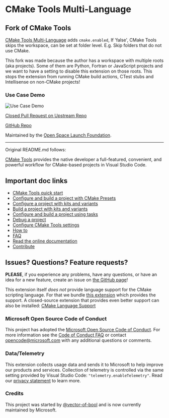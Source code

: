 # CMake Tools Multi-Language

## Fork of CMake Tools

[CMake Tools Multi-Language](https://marketplace.visualstudio.com/items?itemName=OpenSpaceLaunchFoundation.cmake-tools-multi-lang) adds `cmake.enabled`, If 'false', CMake Tools skips the workspace, can be set at folder level. E.g. Skip folders that do not use CMake.

This fork was made because the author has a workspace with multiple roots (aka projects). Some of them are Python, Fortran or JavaScript projects and we want to have a setting to disable this extension on those roots. This stops the extension from running CMake build actions, CTest stubs and Intellisense on non-CMake projects!

### Use Case Demo

![Use Case Demo](https://openspacelaunch.github.io/images/cmake-tools-multi-language-demo.gif)

[Closed Pull Request on Upstream Repo](https://github.com/microsoft/vscode-cmake-tools/pull/3646)

[GitHub Repo](https://github.com/openspacelaunch/vscode-cmake-tools-multi-lang)

Maintained by the [Open Space Launch Foundation](https://github.com/openspacelaunch).

---
Original README.md follows:

[CMake Tools](https://marketplace.visualstudio.com/items?itemName=ms-vscode.cmake-tools) provides the native developer a full-featured, convenient, and powerful workflow for CMake-based projects in Visual Studio Code.

## Important doc links

- [CMake Tools quick start](https://code.visualstudio.com/docs/cpp/CMake-linux)
- [Configure and build a project with CMake Presets](docs/cmake-presets.md)
- [Configure a project with kits and variants](docs/how-to.md#configure-a-project)
- [Build a project with kits and variants](docs/how-to.md#build-a-project)
- [Configure and build a project using tasks](docs/tasks.md)
- [Debug a project](docs/how-to.md#debug-a-project)
- [Configure CMake Tools settings](docs/cmake-settings.md)
- [How to](docs/how-to.md)
- [FAQ](docs/faq.md)
- [Read the online documentation](docs/README.md)
- [Contribute](CONTRIBUTING.md)

## Issues? Questions? Feature requests?

**PLEASE**, if you experience any problems, have any questions, or have an idea
for a new feature, create an issue on [the GitHub page](https://github.com/microsoft/vscode-cmake-tools)!

This extension itself *does not* provide language support for the CMake scripting language.
For that we bundle [this extension](https://marketplace.visualstudio.com/items?itemName=twxs.cmake) which provides the support.
A closed-source extension that provides even better support can also be installed: [CMake Language Support](https://marketplace.visualstudio.com/items?itemName=josetr.cmake-language-support-vscode)

### Microsoft Open Source Code of Conduct

This project has adopted the [Microsoft Open Source Code of Conduct](https://opensource.microsoft.com/codeofconduct/). For more information see the [Code of Conduct FAQ](https://opensource.microsoft.com/codeofconduct/faq/) or contact opencode@microsoft.com with any additional questions or comments.

### Data/Telemetry

This extension collects usage data and sends it to Microsoft to help improve our products and services. Collection of telemetry is controlled via the same setting provided by Visual Studio Code: `"telemetry.enableTelemetry"`. Read our [privacy statement](https://privacy.microsoft.com/en-us/privacystatement) to learn more.

### Credits

This project was started by [@vector-of-bool](https://github.com/vector-of-bool) and is now currently maintained by Microsoft.

